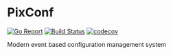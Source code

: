 # PixConf

[![Go Report](https://goreportcard.com/badge/github.com/pixconf/pixconf)](https://goreportcard.com/report/github.com/pixconf/pixconf)
[![Build Status](https://github.com/pixconf/pixconf/workflows/main/badge.svg)](https://github.com/pixconf/pixconf/actions)
[![codecov](https://codecov.io/gh/pixconf/pixconf/branch/master/graph/badge.svg)](https://codecov.io/gh/pixconf/pixconf)

Modern event based configuration management system
